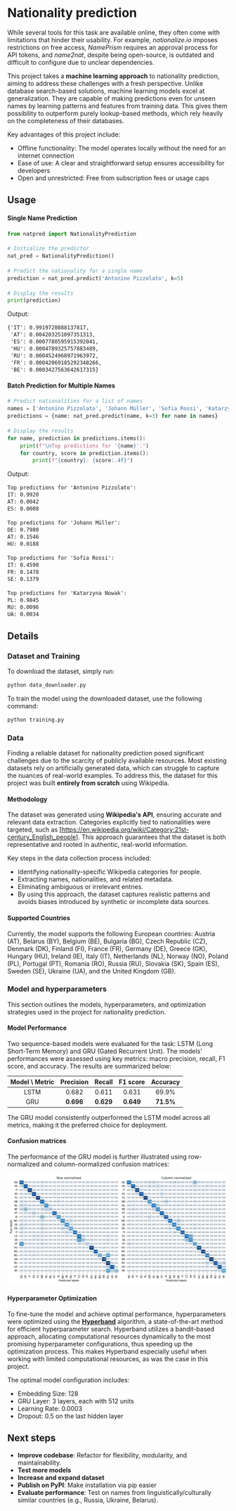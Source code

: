 # Nationality prediction

While several tools for this task are available online, they often come with limitations that hinder their usability. For example, *nationalize.io* imposes restrictions on free access, *NamePrism* requires an approval process for API tokens, and *name2nat*, despite being open-source, is outdated and difficult to configure due to unclear dependencies.

This project takes a **machine learning approach** to nationality prediction, aiming to address these challenges with a fresh perspective. Unlike database search-based solutions, machine learning models excel at generalization. They are capable of making predictions even for unseen names by learning patterns and features from training data. This gives them possibility to outperform purely lookup-based methods, which rely heavily on the completeness of their databases.

Key advantages of this project include:
* Offline functionality: The model operates locally without the need for an internet connection
* Ease of use: A clear and straightforward setup ensures accessibility for developers
* Open and unrestricted: Free from subscription fees or usage caps

## Usage

#### Single Name Prediction

```python
from natpred import NationalityPrediction

# Initialize the predictor
nat_pred = NationalityPrediction()

# Predict the nationality for a single name
prediction = nat_pred.predict('Antonino Pizzolato', k=5)

# Display the results
print(prediction)
```

Output:
```
{'IT': 0.9919720888137817,
 'AT': 0.004203251097351313,
 'ES': 0.0007780595915392041,
 'HU': 0.0004789325757883489,
 'RU': 0.0004524968971963972,
 'FR': 0.00042069185292348266,
 'BE': 0.0003427563642617315}
```

#### Batch Prediction for Multiple Names
```python
# Predict nationalities for a list of names
names = ['Antonino Pizzolato', 'Johann Müller', 'Sofia Rossi', 'Katarzyna Nowak']
predictions = {name: nat_pred.predict(name, k=3) for name in names}

# Display the results
for name, prediction in predictions.items():
    print(f"\nTop predictions for '{name}':")
    for country, score in prediction.items():
        print(f"{country}: {score:.4f}")
```

Output:
```
Top predictions for 'Antonino Pizzolato':
IT: 0.9920
AT: 0.0042
ES: 0.0008

Top predictions for 'Johann Müller':
DE: 0.7980
AT: 0.1546
HU: 0.0188

Top predictions for 'Sofia Rossi':
IT: 0.4590
FR: 0.1478
SE: 0.1379

Top predictions for 'Katarzyna Nowak':
PL: 0.9845
RU: 0.0096
UA: 0.0034
```

## Details

### Dataset and Training
To download the dataset, simply run:
```bash
python data_downloader.py  
```

To train the model using the downloaded dataset, use the following command:
```bash
python training.py 
```

### Data

Finding a reliable dataset for nationality prediction posed significant challenges due to the scarcity of publicly available resources. Most existing datasets rely on artificially generated data, which can struggle to capture the nuances of real-world examples. To address this, the dataset for this project was built **entirely from scratch** using Wikipedia.

#### Methodology
The dataset was generated using **Wikipedia's API**, ensuring accurate and relevant data extraction. Categories explicitly tied to nationalities were targeted, such as [https://en.wikipedia.org/wiki/Category:21st-century_English_people]. This approach guarantees that the dataset is both representative and rooted in authentic, real-world information.

Key steps in the data collection process included:

* Identifying nationality-specific Wikipedia categories for people.
* Extracting names, nationalities, and related metadata.
* Eliminating ambiguous or irrelevant entries.
* By using this approach, the dataset captures realistic patterns and avoids biases introduced by synthetic or incomplete data sources.


#### Supported Countries

Currently, the model supports the following European countries:
Austria (AT), Belarus (BY), Belgium (BE), Bulgaria (BG), Czech Republic (CZ), Denmark (DK), Finland (FI), France (FR), Germany (DE), Greece (GK), Hungary (HU), Ireland (IE), Italy (IT), Netherlands (NL), Norway (NO), Poland (PL), Portugal (PT), Romania (RO), Russia (RU), Slovakia (SK), Spain (ES), Sweden (SE), Ukraine (UA), and the United Kingdom (GB).

### Model and hyperparameters

This section outlines the models, hyperparameters, and optimization strategies used in the project for nationality prediction.

#### Model Performance

Two sequence-based models were evaluated for the task: LSTM (Long Short-Term Memory) and GRU (Gated Recurrent Unit). The models' performances were assessed using key metrics: macro precision, recall, F1 score, and accuracy. The results are summarized below:

| Model \ Metric | Precision    | Recall    | F1 score | Accuracy |
| :---:   | :---: | :---: | :---: | :---: |
| LSTM | 0.682 | 0.611 | 0.631 | 69.9% |
| GRU | **0.696** | **0.629** | **0.649** | **71.5%** |

The GRU model consistently outperformed the LSTM model across all metrics, making it the preferred choice for deployment.


#### Confusion matrices
The performance of the GRU model is further illustrated using row-normalized and column-normalized confusion matrices:

![](confusion_matrix.png)

#### Hyperparameter Optimization

To fine-tune the model and achieve optimal performance, hyperparameters were optimized using the [**Hyperband**](https://arxiv.org/abs/1603.06560) algorithm, a state-of-the-art method for efficient hyperparameter search. Hyperband utilizes a bandit-based approach, allocating computational resources dynamically to the most promising hyperparameter configurations, thus speeding up the optimization process. This makes Hyperband especially useful when working with limited computational resources, as was the case in this project.

The optimal model configuration includes:

* Embedding Size: 128
* GRU Layer: 3 layers, each with 512 units
* Learning Rate: 0.0003
* Dropout: 0.5 on the last hidden layer


## Next steps
* **Improve codebase**: Refactor for flexibility, modularity, and maintainability.
* **Test more models**
* **Increase and expand dataset**
* **Publish on PyPI**: Make installation via pip easier
* **Evaluate performance**: Test on names from linguistically/culturally similar countries (e.g., Russia, Ukraine, Belarus).
